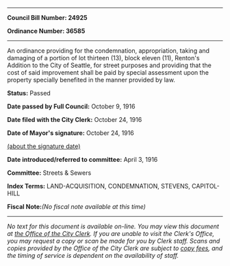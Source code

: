 

********

**Council Bill Number: 24925**
   
**Ordinance Number: 36585**
********

 An ordinance providing for the condemnation, appropriation, taking and damaging of a portion of lot thirteen (13), block eleven (11), Renton's Addition to the City of Seattle, for street purposes and providing that the cost of said improvement shall be paid by special assessment upon the property specially benefited in the manner provided by law.

**Status:** Passed
   
**Date passed by Full Council:** October 9, 1916
   
**Date filed with the City Clerk:** October 24, 1916
   
**Date of Mayor's signature:** October 24, 1916
   
[(about the signature date)](/~public/approvaldate.htm)
   
   
   
**Date introduced/referred to committee:** April 3, 1916
   
**Committee:** Streets & Sewers
   
   
**Index Terms:** LAND-ACQUISITION, CONDEMNATION, STEVENS, CAPITOL-HILL

**Fiscal Note:**_(No fiscal note available at this time)_
********

_No text for this document is available on-line. You may view this document at [the Office of the City Clerk](http://www.seattle.gov/leg/clerk/contactUs.htm). If you are unable to visit the Clerk's Office, you may request a copy or scan be made for you by Clerk staff. Scans and copies provided by the Office of the City Clerk are subject to [copy fees](http://clerk.seattle.gov/~public/clerkfees.htm), and the timing of service is dependent on the availability of staff._

